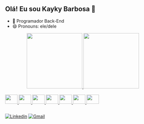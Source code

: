 ## Olá! Eu sou Kayky Barbosa 👋

- 🌱 Programador Back-End
- 😄 Pronouns: ele/dele

<div align="center">
  <a href="https://github.com/kaykybarbosa">
  <img height="180em" src="https://github-readme-stats.vercel.app/api?username=kaykybarbosa&show_icons=true&theme=dark&include_all_commits=true&count_private=true"/>
<img height="180em" src="https://github-readme-stats.vercel.app/api/top-langs/?username=kaykybarbosa&layout=compact&langs_count=7&theme=dark"/>
</div>
 
  
<div style="display: inline_block"></br>
  <img src="https://cdn.jsdelivr.net/gh/devicons/devicon/icons/java/java-original-wordmark.svg" height="30" width="40"/>
  <img src="https://cdn.jsdelivr.net/gh/devicons/devicon/icons/spring/spring-original-wordmark.svg" height="30" width="40"/>
  <img src="https://cdn.jsdelivr.net/gh/devicons/devicon/icons/csharp/csharp-original.svg" height="30" width="40"/>
  <img src="https://cdn.jsdelivr.net/gh/devicons/devicon/icons/dotnetcore/dotnetcore-plain.svg" height="30" width="40"/>
  <img src="https://cdn.jsdelivr.net/gh/devicons/devicon/icons/visualstudio/visualstudio-plain.svg" height="30" width="40"/>
  <img src="https://cdn.jsdelivr.net/gh/devicons/devicon/icons/git/git-original.svg" height="30" width="40"/>
  <img src="https://cdn.jsdelivr.net/gh/devicons/devicon/icons/postgresql/postgresql-original-wordmark.svg" height="30" width="40"/>
</div>

##

[![Linkedin](https://img.shields.io/badge/LinkedIn-0077B5?style=for-the-badge&logo=linkedin&logoColor=white)](https://www.linkedin.com/in/kayky-bruno-silva-barbosa-20766b237/)
[![Gmail](https://img.shields.io/badge/Gmail-D14836?style=for-the-badge&logo=gmail&logoColor=white)](contatokaykybarbosa@gmail.com)
